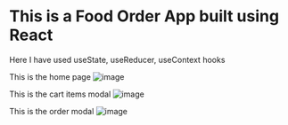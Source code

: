 # This is a Food Order App built using React

Here I have used useState, useReducer, useContext hooks

This is the home page
![image](https://user-images.githubusercontent.com/90669430/182660751-1f5c366b-bcb6-428f-b033-88e0bc049cde.png)

This is the cart items modal
![image](https://user-images.githubusercontent.com/90669430/182660859-07593cb5-1251-47f5-9175-b9feb05bd358.png)

This is the order modal
![image](https://user-images.githubusercontent.com/90669430/182660916-a0f40f40-0565-4a70-8ca8-23cdc5ce0d43.png)
